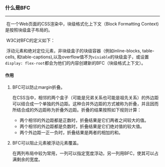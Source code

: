 ### 什么是BFC

-----

​		在一个Web页面的CSS渲染中，块级格式化上下文（Block Formatting Context)是按照块级盒子布局的。

​		W3C对BFC的定义如下：

​		浮动元素和绝对定位元素，非块级盒子的块级容器（例如inline-blocks, table-cells, 和table-captions),以及overflow值不为`visiable`的块级盒子，或设置`display: flex-root`都会为他们的内容创建新的BFC（块级格式上下文）。

#### 作用

1. BFC可以防止margin折叠。

   ​		在CSS当中，相邻的两个盒子（可能是兄弟关系也可能是祖先关系）的外边距可以结合成一个单独的外边距。这种合并外边距的方式被称为折叠，并且因而所结合成的外边距称为折叠外边距。折叠的结果按照如下规则计算：

   + 两个相邻的外边距都是正数时，折叠结果是它们两者之间较大的值。
   + 两个相邻的外边距都是负数时，折叠结果是它们绝对值的较大值。
   + 两个外边距一正一负时，折叠结果是两者的相加的和。

2. BFC可以阻止元素被浮动元素覆盖。

   在两列布局中较为常用，一列可以指定宽度浮动，另一列用BFC，使其可以占满剩余的宽度。